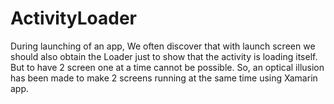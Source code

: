 # ActivityLoader
During launching of an app, We often discover that with launch screen we should also obtain the Loader just to show that the activity is loading itself. But to have 2 screen one at a time cannot be possible. So, an optical illusion has been made to make 2 screens running at the same time using Xamarin app.
